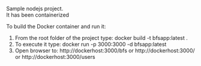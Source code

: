 Sample nodejs project.  
It has been containerized

To build the Docker container and run it:
1. From the root folder of the project type: docker build -t bfsapp:latest .
2. To execute it type: docker run -p 3000:3000 -d bfsapp:latest
3. Open browser to: http://dockerhost:3000/bfs or http://dockerhost:3000/ or http://dockerhost:3000/users

